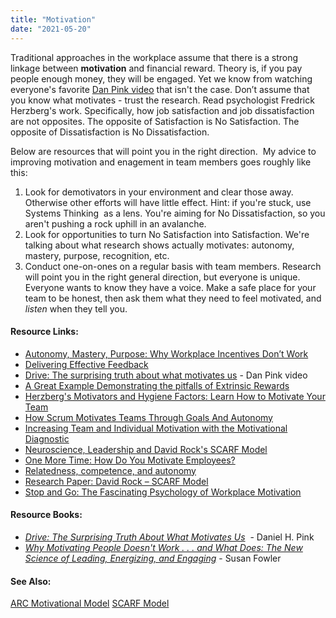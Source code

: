 ```yaml
---
title: "Motivation"
date: "2021-05-20"
---
```


Traditional approaches in the workplace assume that there is a strong linkage between **motivation** and financial reward. Theory is, if you pay people enough money, they will be engaged. Yet we know from watching everyone's favorite [Dan Pink video](https://www.youtube.com/watch?v=u6XAPnuFjJc) that isn't the case. Don’t assume that you know what motivates - trust the research. Read psychologist Fredrick Herzberg's work. Specifically, how job satisfaction and job dissatisfaction are not opposites. The opposite of Satisfaction is No Satisfaction. The opposite of Dissatisfaction is No Dissatisfaction.

Below are resources that will point you in the right direction.  My advice to improving motivation and enagement in team members goes roughly like this:

1. Look for demotivators in your environment and clear those away. Otherwise other efforts will have little effect. Hint: if you're stuck, use Systems Thinking  as a lens. You're aiming for No Dissatisfaction, so you aren't pushing a rock uphill in an avalanche.
2. Look for opportunities to turn No Satisfaction into Satisfaction. We're talking about what research shows actually motivates: autonomy, mastery, purpose, recognition, etc.
3. Conduct one-on-ones on a regular basis with team members. Research will point you in the right general direction, but everyone is unique. Everyone wants to know they have a voice. Make a safe place for your team to be honest, then ask them what they need to feel motivated, and _listen_ when they tell you.

#### Resource Links:

- [Autonomy, Mastery, Purpose: Why Workplace Incentives Don’t Work](http://agilelifestyle.net/autonomy-mastery-purpose)
- [Delivering Effective Feedback](https://www.ayeconference.com/delivering-effective-feedback.html)
- [Drive: The surprising truth about what motivates us](https://www.youtube.com/watch?v=u6XAPnuFjJc) - Dan Pink video
- [A Great Example Demonstrating the pitfalls of Extrinsic Rewards](https://larryferlazzo.edublogs.org/2012/05/23/a-great-example-demonstrating-the-pitfalls-of-extrinsic-rewards/)
- [Herzberg's Motivators and Hygiene Factors: Learn How to Motivate Your Team](https://www.mindtools.com/pages/article/herzberg-motivators-hygiene-factors.htm)
- [How Scrum Motivates Teams Through Goals And Autonomy](https://medium.com/the-liberators/in-depth-how-scrum-motivates-teams-through-goals-and-autonomy-61c9fda17958)
- [Increasing Team and Individual Motivation with the Motivational Diagnostic](https://www.infoq.com/articles/motivational-diagnostic/)
- [Neuroscience, Leadership and David Rock's SCARF Model](https://www.edbatista.com/2010/03/scarf.html)
- [One More Time: How Do You Motivate Employees?](https://hbr.org/2003/01/one-more-time-how-do-you-motivate-employees)
- [Relatedness, competence, and autonomy](https://baatz.io/2019/relatedness-competence-autonomy/)
- [Research Paper: David Rock – SCARF Model](https://coachcampus.com/coach-portfolios/research-papers/hillik-nissani-david-rock-scarf-model/)
- [Stop and Go: The Fascinating Psychology of Workplace Motivation](https://blog.bonus.ly/psychology-of-workplace-motivation)

#### Resource Books:

- [_Drive: The Surprising Truth About What Motivates Us_](https://www.amazon.ca/Drive-Surprising-Truth-About-Motivates/dp/1594484805/&tag=notesfromatoo-20)  - Daniel H. Pink
- [_Why Motivating People Doesn't Work . . . and What Does: The New Science of Leading, Energizing, and Engaging_](https://www.amazon.ca/Motivating-People-Doesnt-Work-What/dp/1626569452/&tag=notesfromatoo-20) - Susan Fowler

#### See Also:

[ARC Motivational Model](/glossary/arc-motivational-model) [SCARF Model](/glossary/scarf-model)

